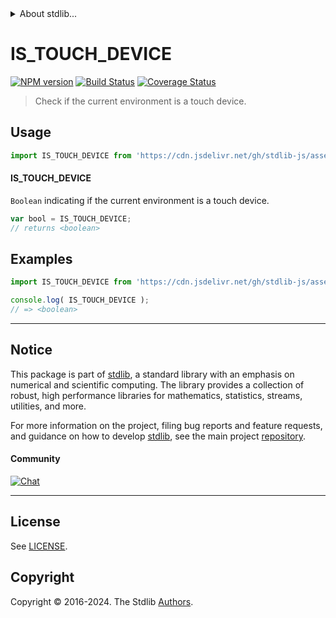 <!--

@license Apache-2.0

Copyright (c) 2021 The Stdlib Authors.

Licensed under the Apache License, Version 2.0 (the "License");
you may not use this file except in compliance with the License.
You may obtain a copy of the License at

   http://www.apache.org/licenses/LICENSE-2.0

Unless required by applicable law or agreed to in writing, software
distributed under the License is distributed on an "AS IS" BASIS,
WITHOUT WARRANTIES OR CONDITIONS OF ANY KIND, either express or implied.
See the License for the specific language governing permissions and
limitations under the License.

-->


<details>
  <summary>
    About stdlib...
  </summary>
  <p>We believe in a future in which the web is a preferred environment for numerical computation. To help realize this future, we've built stdlib. stdlib is a standard library, with an emphasis on numerical and scientific computation, written in JavaScript (and C) for execution in browsers and in Node.js.</p>
  <p>The library is fully decomposable, being architected in such a way that you can swap out and mix and match APIs and functionality to cater to your exact preferences and use cases.</p>
  <p>When you use stdlib, you can be absolutely certain that you are using the most thorough, rigorous, well-written, studied, documented, tested, measured, and high-quality code out there.</p>
  <p>To join us in bringing numerical computing to the web, get started by checking us out on <a href="https://github.com/stdlib-js/stdlib">GitHub</a>, and please consider <a href="https://opencollective.com/stdlib">financially supporting stdlib</a>. We greatly appreciate your continued support!</p>
</details>

# IS_TOUCH_DEVICE

[![NPM version][npm-image]][npm-url] [![Build Status][test-image]][test-url] [![Coverage Status][coverage-image]][coverage-url] <!-- [![dependencies][dependencies-image]][dependencies-url] -->

> Check if the current environment is a touch device.



<section class="usage">

## Usage

```javascript
import IS_TOUCH_DEVICE from 'https://cdn.jsdelivr.net/gh/stdlib-js/assert-is-touch-device@deno/mod.js';
```

#### IS_TOUCH_DEVICE

`Boolean` indicating if the current environment is a touch device.

```javascript
var bool = IS_TOUCH_DEVICE;
// returns <boolean>
```

</section>

<!-- /.usage -->

<section class="notes">

</section>

<!-- /.notes -->

<section class="examples">

## Examples

<!-- eslint no-undef: "error" -->

```javascript
import IS_TOUCH_DEVICE from 'https://cdn.jsdelivr.net/gh/stdlib-js/assert-is-touch-device@deno/mod.js';

console.log( IS_TOUCH_DEVICE );
// => <boolean>
```

</section>

<!-- /.examples -->

<!-- Section for related `stdlib` packages. Do not manually edit this section, as it is automatically populated. -->

<section class="related">

</section>

<!-- /.related -->

<!-- Section for all links. Make sure to keep an empty line after the `section` element and another before the `/section` close. -->


<section class="main-repo" >

* * *

## Notice

This package is part of [stdlib][stdlib], a standard library with an emphasis on numerical and scientific computing. The library provides a collection of robust, high performance libraries for mathematics, statistics, streams, utilities, and more.

For more information on the project, filing bug reports and feature requests, and guidance on how to develop [stdlib][stdlib], see the main project [repository][stdlib].

#### Community

[![Chat][chat-image]][chat-url]

---

## License

See [LICENSE][stdlib-license].


## Copyright

Copyright &copy; 2016-2024. The Stdlib [Authors][stdlib-authors].

</section>

<!-- /.stdlib -->

<!-- Section for all links. Make sure to keep an empty line after the `section` element and another before the `/section` close. -->

<section class="links">

[npm-image]: http://img.shields.io/npm/v/@stdlib/assert-is-touch-device.svg
[npm-url]: https://npmjs.org/package/@stdlib/assert-is-touch-device

[test-image]: https://github.com/stdlib-js/assert-is-touch-device/actions/workflows/test.yml/badge.svg?branch=main
[test-url]: https://github.com/stdlib-js/assert-is-touch-device/actions/workflows/test.yml?query=branch:main

[coverage-image]: https://img.shields.io/codecov/c/github/stdlib-js/assert-is-touch-device/main.svg
[coverage-url]: https://codecov.io/github/stdlib-js/assert-is-touch-device?branch=main

<!--

[dependencies-image]: https://img.shields.io/david/stdlib-js/assert-is-touch-device.svg
[dependencies-url]: https://david-dm.org/stdlib-js/assert-is-touch-device/main

-->

[chat-image]: https://img.shields.io/gitter/room/stdlib-js/stdlib.svg
[chat-url]: https://app.gitter.im/#/room/#stdlib-js_stdlib:gitter.im

[stdlib]: https://github.com/stdlib-js/stdlib

[stdlib-authors]: https://github.com/stdlib-js/stdlib/graphs/contributors

[umd]: https://github.com/umdjs/umd
[es-module]: https://developer.mozilla.org/en-US/docs/Web/JavaScript/Guide/Modules

[deno-url]: https://github.com/stdlib-js/assert-is-touch-device/tree/deno
[umd-url]: https://github.com/stdlib-js/assert-is-touch-device/tree/umd
[esm-url]: https://github.com/stdlib-js/assert-is-touch-device/tree/esm
[branches-url]: https://github.com/stdlib-js/assert-is-touch-device/blob/main/branches.md

[stdlib-license]: https://raw.githubusercontent.com/stdlib-js/assert-is-touch-device/main/LICENSE

</section>

<!-- /.links -->

